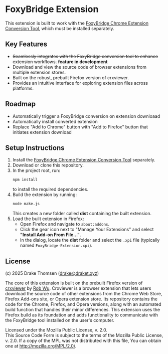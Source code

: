 # FoxyBridge Extension

This extension is built to work with the [FoxyBridge Chrome Extension Conversion Tool](https://github.com/ThomsenDrake/FoxyBridge), which must be installed separately.

## Key Features

- ~~Seamlessly integrates with the FoxyBridge conversion tool to enhance extension workflows.~~ **feature in development**
- Download and view the source code of browser extensions from multiple extension stores.
- Built on the robust, prebuilt Firefox version of crxviewer.
- Provides an intuitive interface for exploring extension files across platforms.

## Roadmap

- Automatically trigger a FoxyBridge conversion on extension downloaad
- Automatically install converted extension
- Replace "Add to Chrome" button with "Add to Firefox" button that initiates extension download

## Setup Instructions

1. Install the [FoxyBridge Chrome Extension Conversion Tool](https://github.com/ThomsenDrake/FoxyBridge) separately.
2. Download or clone this repository.
3. In the project root, run:
   ```bash
   npm install
   ```
   to install the required dependencies.
4. Build the extension by running:
   ```bash
   node make.js
   ```
   This creates a new folder called **dist** containing the built extension.
5. Load the built extension in Firefox:
   - Open Firefox and navigate to `about:addons`.
   - Click the gear icon next to "Manage Your Extensions" and select **"Install Add-on From File..."**.
   - In the dialog, locate the **dist** folder and select the `.xpi` file (typically named `FoxyBridge-Extension.xpi`).

## License

(c) 2025 Drake Thomsen (<drake@draket.xyz>)  

The core of this extension is built on the prebuilt Firefox version of [crxviewer](https://github.com/Rob--W/crxviewer.git) by [Rob Wu](https://robwu.nl/). Crxviewer is a browser extension that lets users download the source code of other extensions from the Chrome Web Store, Firefox Add-ons site, or Opera extension store. Its repository contains the code for the Chrome, Firefox, and Opera versions, along with an automated build function that handles their minor differences. This extension uses the Firefox build as its foundation and adds functionality to communicate with the FoxyBridge tool installed on the user's computer.

Licensed under the Mozilla Public License, v. 2.0.  
This Source Code Form is subject to the terms of the Mozilla Public License, v. 2.0. If a copy of the MPL was not distributed with this file, You can obtain one at http://mozilla.org/MPL/2.0/.